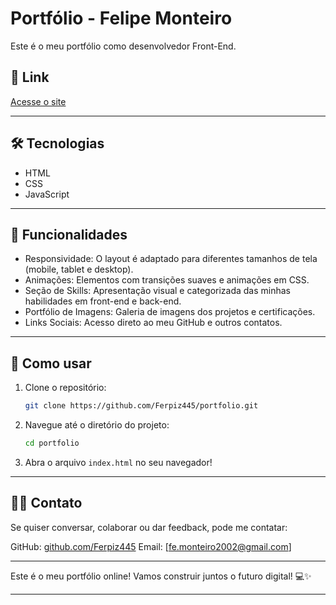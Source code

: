 # Portfólio - Felipe Monteiro

Este é o meu portfólio como desenvolvedor Front-End.

## 🔗 Link
[Acesse o site](https://github.com/Ferpiz445)

---

## 🛠 Tecnologias
- HTML
- CSS
- JavaScript

---

## 📑 Funcionalidades

- Responsividade: O layout é adaptado para diferentes tamanhos de tela (mobile, tablet e desktop).
- Animações: Elementos com transições suaves e animações em CSS.
- Seção de Skills: Apresentação visual e categorizada das minhas habilidades em front-end e back-end.
- Portfólio de Imagens: Galeria de imagens dos projetos e certificações.
- Links Sociais: Acesso direto ao meu GitHub e outros contatos.

---

## 📂 Como usar
1. Clone o repositório:
   ```bash
   git clone https://github.com/Ferpiz445/portfolio.git
   ```

2. Navegue até o diretório do projeto:
   ```bash
   cd portfolio
   ```

3. Abra o arquivo `index.html` no seu navegador!

---

## 👨‍💻 Contato

Se quiser conversar, colaborar ou dar feedback, pode me contatar:

GitHub: [github.com/Ferpiz445](https://github.com/Ferpiz445)
Email: [fe.monteiro2002@gmail.com]

---

Este é o meu portfólio online! Vamos construir juntos o futuro digital! 💻✨

---

